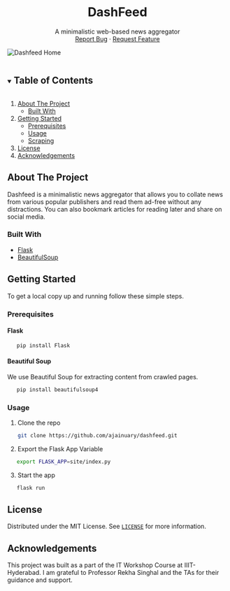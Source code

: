 <link rel="stylesheet" href="https://fonts.googleapis.com/css?family=Kelly+Slab&text=DashFed&effect=3d">
<h1 align="center"><div class="font-effect-3d">DashFeed</div></h1>

  <p align="center">
    A minimalistic web-based news aggregator
    <br />
    <a href="https://github.com/ajainuary/minic-compiler/issues">Report Bug</a>
    ·
    <a href="https://github.com/ajainuary/minic-compiler/issues">Request Feature</a>
  </p>

![Dashfeed Home](https://user-images.githubusercontent.com/30972152/104807591-16c52900-5806-11eb-8a83-a1c4713cc617.gif)

<!-- TABLE OF CONTENTS -->
<details open="open">
  <summary><h2 style="display: inline-block">Table of Contents</h2></summary>
  <ol>
    <li>
      <a href="#about-the-project">About The Project</a>
      <ul>
        <li><a href="#built-with">Built With</a></li>
      </ul>
    </li>
    <li>
      <a href="#getting-started">Getting Started</a>
      <ul>
        <li><a href="#prerequisites">Prerequisites</a></li>
        <li><a href="#usage">Usage</li>
        <li><a href="#usage">Scraping</li>
      </ul>
    </li>
    <li><a href="#license">License</a></li>
    <li><a href="#acknowledgements">Acknowledgements</a></li>
  </ol>
</details>

<!-- ABOUT THE PROJECT -->
## About The Project

Dashfeed is a minimalistic news aggregator that allows you to collate news from various popular publishers and read them ad-free without any distractions. You can also bookmark articles for reading later and share on social media.

### Built With

* [Flask](https://flask.palletsprojects.com/)
* [BeautifulSoup](crummy.com/software/BeautifulSoup//)


<!-- GETTING STARTED -->
## Getting Started

To get a local copy up and running follow these simple steps.

### Prerequisites

#### Flask

```sh
   pip install Flask
   ```

#### Beautiful Soup

We use Beautiful Soup for extracting content from crawled pages.

```sh
   pip install beautifulsoup4
   ```
   
### Usage

1. Clone the repo
   ```sh
   git clone https://github.com/ajainuary/dashfeed.git
   ```
2. Export the Flask App Variable
```sh
   export FLASK_APP=site/index.py
   ``` 
3. Start the app
```sh
   flask run
   ```
<!-- LICENSE -->
## License

Distributed under the MIT License. See [`LICENSE`](license.md) for more information.

## Acknowledgements

This project was built as a part of the IT Workshop Course at IIIT-Hyderabad. I am grateful to Professor Rekha Singhal and the TAs for their guidance and support.
